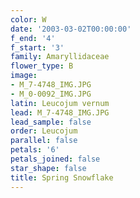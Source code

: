 ```yaml
---
color: W
date: '2003-03-02T00:00:00'
f_end: '4'
f_start: '3'
family: Amaryllidaceae
flower_type: B
image:
- M_7-4748_IMG.JPG
- M_0-0092_IMG.JPG
latin: Leucojum vernum
lead: M_7-4748_IMG.JPG
lead_sample: false
order: Leucojum
parallel: false
petals: '6'
petals_joined: false
star_shape: false
title: Spring Snowflake
---
```

